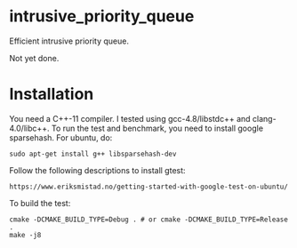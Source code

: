 # intrusive_priority_queue

Efficient intrusive priority queue.

Not yet done.

# Installation

You need a C++-11 compiler. I tested using gcc-4.8/libstdc++ and clang-4.0/libc++.
To run the test and benchmark, you need to install google sparsehash. For ubuntu, do:

    sudo apt-get install g++ libsparsehash-dev

Follow the following descriptions to install gtest:

    https://www.eriksmistad.no/getting-started-with-google-test-on-ubuntu/

To build the test:

    cmake -DCMAKE_BUILD_TYPE=Debug . # or cmake -DCMAKE_BUILD_TYPE=Release .
    make -j8
